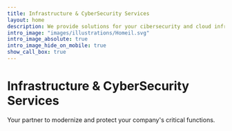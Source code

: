 ```yaml
---
title: Infrastructure & CyberSecurity Services
layout: home
description: We provide solutions for your cibersecurity and cloud infrastructure challenges.
intro_image: "images/illustrations/Homeil.svg"
intro_image_absolute: true
intro_image_hide_on_mobile: true
show_call_box: true
---
```


# Infrastructure & CyberSecurity Services

Your partner to modernize and protect your company's critical functions. 
